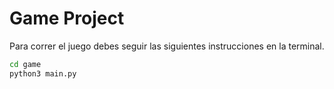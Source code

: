 # Game Project

Para correr el juego debes seguir las siguientes instrucciones en la terminal.
```sh
cd game
python3 main.py
```